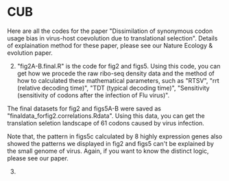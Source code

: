 # CUB
Here are all the codes for the paper "Dissimilation of synonymous codon usage bias in virus-host coevolution due to translational selection".  Details of explaination method for these paper, please see our Nature Ecology & evolution paper.  

2) "fig2A-B.final.R" is the code for fig2 and figs5.  Using this code, you can get how we procede the raw ribo-seq density data and the method of how to calculated these mathematical parameters, such as "RTSV", "rrt (relative decoding time)", "TDT (typical decoding time)", "Sensitivity (sensitivity of codons after the infection of Flu virus)".

The final datasets for fig2 and figs5A-B were saved as "finaldata_forfig2.correlations.Rdata".  Using this data, you can get the
translation seletion landscape of 61 codons caused by virus infection.

Note that, the pattern in figs5c calculated by 8 highly expression genes also showed the patterns we displayed in fig2 and figs5 can't be explained by the small genome of virus.  Again, if you want to know the distinct logic, please see our paper.

3)






